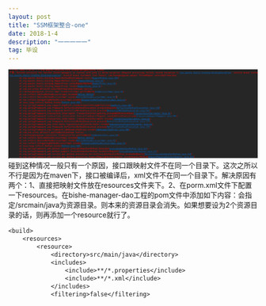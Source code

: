 ```yaml
---
layout: post
title: "SSM框架整合-one"
date: 2018-1-4 
description: "一一一一一"
tag: 毕设
---   
```


 


![](/images/posts/SSM/SSM_1.png)
碰到这种情况一般只有一个原因，接口跟映射文件不在同一个目录下。这次之所以不行是因为在maven下，接口被编译后，xml文件不在同一个目录下。解决原因有两个：1、直接把映射文件放在resources文件夹下。2、在porm.xml文件下配置一下resources。在bishe-manager-dao工程的pom文件中添加如下内容：会指定/srcmain/java为资源目录。则本来的资源目录会消失。如果想要设为2个资源目录的话，则再添加一个resource就行了。
<!-- 如果不添加此节点mybatis的mapper.xml文件都会被漏掉。 -->

	<build>
		<resources>
            <resource>
                <directory>src/main/java</directory>
                <includes>
                    <include>**/*.properties</include>
                    <include>**/*.xml</include>
                </includes>
                <filtering>false</filtering>
